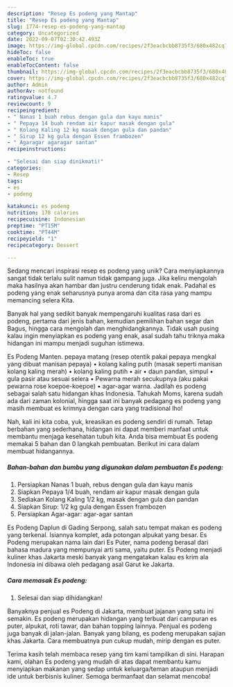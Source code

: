 ```yaml
---
description: "Resep Es podeng yang Mantap"
title: "Resep Es podeng yang Mantap"
slug: 1774-resep-es-podeng-yang-mantap
category: Uncategorized
date: 2022-09-07T02:30:42.493Z
image: https://img-global.cpcdn.com/recipes/2f3eacbcbb8735f3/680x482cq70/es-podeng-foto-resep-utama.jpg
hideToc: false
enableToc: true
enableTocContent: false
thumbnail: https://img-global.cpcdn.com/recipes/2f3eacbcbb8735f3/680x482cq70/es-podeng-foto-resep-utama.jpg
cover: https://img-global.cpcdn.com/recipes/2f3eacbcbb8735f3/680x482cq70/es-podeng-foto-resep-utama.jpg
author: Admin
authorAv: notfound
ratingvalue: 4.7
reviewcount: 9
recipeingredient:
- " Nanas 1 buah rebus dengan gula dan kayu manis"
- " Pepaya 14 buah rendam air kapur masak dengan gula"
- " Kolang Kaling 12 kg masak dengan gula dan pandan"
- " Sirup 12 kg gula dengan Essen frambozen"
- " Agaragar agaragar santan"
recipeinstructions:

- "Selesai dan siap dinikmati!"
categories:
- Resep
tags:
- es
- podeng

katakunci: es podeng 
nutrition: 178 calories
recipecuisine: Indonesian
preptime: "PT15M"
cooktime: "PT44M"
recipeyield: "1"
recipecategory: Dessert

---
```





Sedang mencari inspirasi resep es podeng yang unik? Cara menyiapkannya sangat tidak terlalu sulit namun tidak gampang juga. Jika keliru mengolah maka hasilnya akan hambar dan justru cenderung tidak enak. Padahal es podeng yang enak seharusnya punya aroma dan cita rasa yang mampu memancing selera Kita.





Banyak hal yang sedikit banyak mempengaruhi kualitas rasa dari es podeng, pertama dari jenis bahan, kemudian pemilihan bahan segar dan Bagus, hingga cara mengolah dan menghidangkannya. Tidak usah pusing kalau ingin menyiapkan es podeng yang enak,      asal sudah tahu triknya maka hidangan ini mampu menjadi suguhan istimewa.














Es Podeng Manten. pepaya matang (resep otentik pakai pepaya mengkal yang dibuat manisan pepaya) • kolang kaling putih (masak seperti manisan kolang kaling merah) • kolang kaling putih • air • daun pandan, simpul • gula pasir atau sesuai selera • Pewarna merah secukupnya (aku pakai pewarna rose koepoe-koepoe) • agar-agar warna. Jadilah es podeng sebagai salah satu hidangan khas Indonesia. Tahukah Moms, karena sudah ada dari zaman kolonial, hingga saat ini banyak pedagang es podeng yang masih membuat es krimnya dengan cara yang tradisional lho!






Nah, kali ini kita coba, yuk, kreasikan es podeng sendiri di rumah. Tetap berbahan yang sederhana, hidangan ini dapat memberi manfaat untuk membantu menjaga kesehatan tubuh kita. Anda bisa membuat Es podeng memakai 5 bahan dan 0 langkah pembuatan. Berikut ini cara dalam membuat hidangannya.

<!--inarticleads1-->

##### Bahan-bahan dan bumbu yang digunakan dalam pembuatan Es podeng:

1. Persiapkan  Nanas 1 buah, rebus dengan gula dan kayu manis
1. Siapkan  Pepaya 1/4 buah, rendam air kapur masak dengan gula
1. Sediakan  Kolang Kaling 1/2 kg, masak dengan gula dan pandan
1. Siapkan  Sirup: 1/2 kg gula dengan Essen frambozen
1. Persiapkan  Agar-agar: agar-agar santan


Es Podeng Daplun di Gading Serpong, salah satu tempat makan es podeng yang terkenal. Isiannya komplet, ada potongan alpukat yang besar. Es Podeng merupakan nama lain dari Es Puter, nama podeng berasal dari bahasa madura yang mempunyai arti sama, yaitu puter. Es Podeng menjadi kuliner khas Jakarta meski banyak yang mengatakan kalau es krim ala Indonesia ini dibawa oleh pedagang asal Garut ke Jakarta. 

<!--inarticleads2-->

##### Cara memasak Es podeng:


1. Selesai dan siap dihidangkan!

Banyaknya penjual es Podeng di Jakarta, membuat jajanan yang satu ini semakin. Es podeng merupakan hidangan yang terbuat dari campuran es puter, alpukat, roti tawar, dan bahan topping lainnya. Penjual es podeng juga banyak di jalan-jalan. Banyak yang bilang, es podeng merupakan sajian khas Jakarta. Cara membuatnya pun cukup mudah, mirip dengan es puter. 

Terima kasih telah membaca resep yang tim kami tampilkan di sini. Harapan kami, olahan Es podeng yang mudah di atas dapat membantu kamu menyiapkan makanan yang sedap untuk keluarga/teman ataupun menjadi ide untuk berbisnis kuliner. Semoga bermanfaat dan selamat mencoba!

